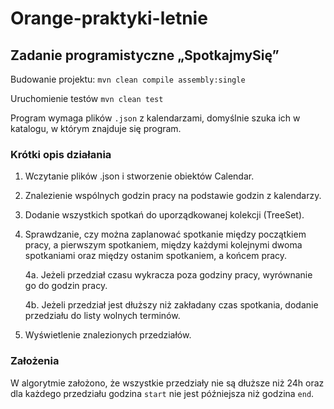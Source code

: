 # Orange-praktyki-letnie
## Zadanie programistyczne „SpotkajmySię”

Budowanie projektu: `mvn clean compile assembly:single`

Uruchomienie testów `mvn clean test`

Program wymaga plików `.json` z kalendarzami, domyślnie szuka ich w katalogu, w którym znajduje się program.


### Krótki opis działania
1. Wczytanie plików .json i stworzenie obiektów Calendar.
2. Znalezienie wspólnych godzin pracy na podstawie godzin z kalendarzy.
3. Dodanie wszystkich spotkań do uporządkowanej kolekcji (TreeSet).
4. Sprawdzanie, czy można zaplanować spotkanie między początkiem pracy, a pierwszym spotkaniem, między każdymi kolejnymi dwoma spotkaniami oraz między ostanim spotkaniem, a końcem pracy.

    4a. Jeżeli przedział czasu wykracza poza godziny pracy, wyrównanie go do godzin pracy.
   
    4b. Jeżeli przedział jest dłuższy niż zakładany czas spotkania, dodanie przedziału do listy wolnych terminów.
5. Wyświetlenie znalezionych przedziałów.

### Założenia
W algorytmie założono, że wszystkie przedziały nie są dłuższe niż 24h oraz dla każdego przedziału godzina `start` nie jest późniejsza niż godzina `end`.
